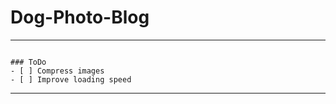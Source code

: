 # Dog-Photo-Blog

---

```[tasklists]

### ToDo
- [ ] Compress images
- [ ] Improve loading speed
```

---


